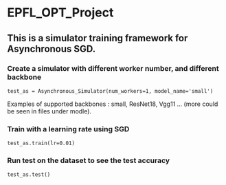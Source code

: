 # EPFL_OPT_Project
## This is a simulator training framework for Asynchronous SGD. 

### Create a simulator with different worker number, and different backbone
```
test_as = Asynchronous_Simulator(num_workers=1, model_name='small')
```
Examples of supported backbones : small, ResNet18, Vgg11 ... 
(more could be seen in files under modle). 
### Train with a learning rate using SGD
```
test_as.train(lr=0.01)
```
### Run test on the dataset to see the test accuracy
```
test_as.test()
```
